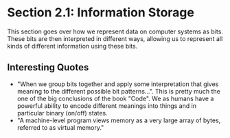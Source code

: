 # Section 2.1: Information Storage
This section goes over how we represent data on computer systems as bits. These bits are then interpreted in different ways, allowing us to represent all kinds of different information using these bits.

## Interesting Quotes
- "When we group bits together and apply some interpretation that gives meaning to the different possible bit patterns...". This is pretty much the one of the big conclusions of the book "Code". We as humans have a powerful ability to encode different meanings into things and in particular binary (on/off) states.
- "A machine-level program views memory as a very large array of bytes, referred to as virtual memory."
